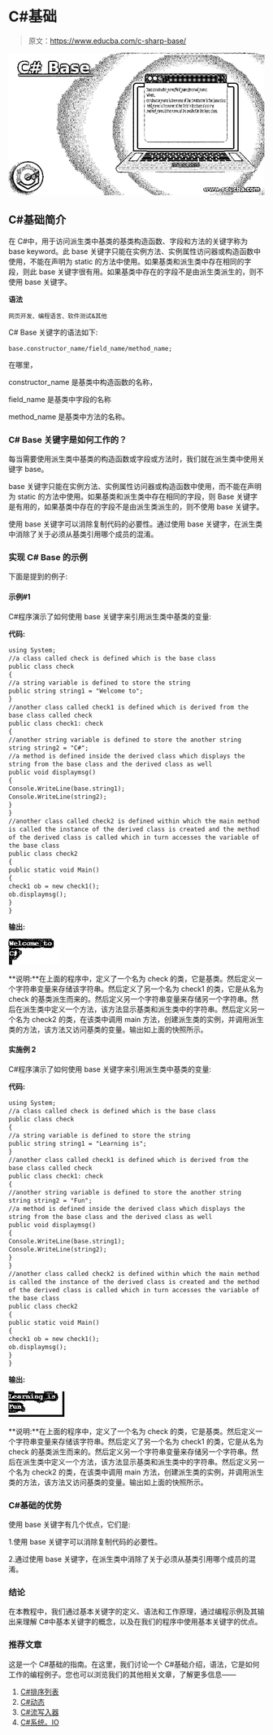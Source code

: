 # C#基础

> 原文：<https://www.educba.com/c-sharp-base/>

![C# Base](img/203a1d68739317c8d37851d8a44dadc7.png)



## C#基础简介

在 C#中，用于访问派生类中基类的基类构造函数、字段和方法的关键字称为 base keyword。此 base 关键字只能在实例方法、实例属性访问器或构造函数中使用，不能在声明为 static 的方法中使用。如果基类和派生类中存在相同的字段，则此 base 关键字很有用。如果基类中存在的字段不是由派生类派生的，则不使用 base 关键字。

**语法**

<small>网页开发、编程语言、软件测试&其他</small>

C# Base 关键字的语法如下:

```
base.constructor_name/field_name/method_name;
```

在哪里，

constructor_name 是基类中构造函数的名称，

field_name 是基类中字段的名称

method_name 是基类中方法的名称。

### C# Base 关键字是如何工作的？

每当需要使用派生类中基类的构造函数或字段或方法时，我们就在派生类中使用关键字 base。

base 关键字只能在实例方法、实例属性访问器或构造函数中使用，而不能在声明为 static 的方法中使用。如果基类和派生类中存在相同的字段，则 Base 关键字是有用的，如果基类中存在的字段不是由派生类派生的，则不使用 base 关键字。

使用 base 关键字可以消除复制代码的必要性。通过使用 base 关键字，在派生类中消除了关于必须从基类引用哪个成员的混淆。

### 实现 C# Base 的示例

下面是提到的例子:

#### 示例#1

C#程序演示了如何使用 base 关键字来引用派生类中基类的变量:

**代码:**

```
using System;
//a class called check is defined which is the base class
public class check
{
//a string variable is defined to store the string
public string string1 = "Welcome to";
}
//another class called check1 is defined which is derived from the base class called check
public class check1: check
{
//another string variable is defined to store the another string
string string2 = "C#";
//a method is defined inside the derived class which displays the string from the base class and the derived class as well
public void displaymsg()
{
Console.WriteLine(base.string1);
Console.WriteLine(string2);
}
}
//another class called check2 is defined within which the main method is called the instance of the derived class is created and the method of the derived class is called which in turn accesses the variable of the base class
public class check2
{
public static void Main()
{
check1 ob = new check1();
ob.displaymsg();
}
}
```

**输出:**

![C# base1](img/b69a32e279f4620cb6fcac6156d76b84.png)



**说明:**在上面的程序中，定义了一个名为 check 的类，它是基类。然后定义一个字符串变量来存储该字符串。然后定义了另一个名为 check1 的类，它是从名为 check 的基类派生而来的。然后定义另一个字符串变量来存储另一个字符串。然后在派生类中定义一个方法，该方法显示基类和派生类中的字符串。然后定义另一个名为 check2 的类，在该类中调用 main 方法，创建派生类的实例，并调用派生类的方法，该方法又访问基类的变量。输出如上面的快照所示。

#### 实施例 2

C#程序演示了如何使用 base 关键字来引用派生类中基类的变量:

**代码:**

```
using System;
//a class called check is defined which is the base class
public class check
{
//a string variable is defined to store the string
public string string1 = "Learning is";
}
//another class called check1 is defined which is derived from the base class called check
public class check1: check
{
//another string variable is defined to store the another string
string string2 = "Fun";
//a method is defined inside the derived class which displays the string from the base class and the derived class as well
public void displaymsg()
{
Console.WriteLine(base.string1);
Console.WriteLine(string2);
}
}
//another class called check2 is defined within which the main method is called the instance of the derived class is created and the method of the derived class is called which in turn accesses the variable of the base class
public class check2
{
public static void Main()
{
check1 ob = new check1();
ob.displaymsg();
}
}
```

**输出:**

![C# base2](img/e339080e73da0f670716d0b97ea674db.png)



**说明:**在上面的程序中，定义了一个名为 check 的类，它是基类。然后定义一个字符串变量来存储该字符串。然后定义了另一个名为 check1 的类，它是从名为 check 的基类派生而来的。然后定义另一个字符串变量来存储另一个字符串。然后在派生类中定义一个方法，该方法显示基类和派生类中的字符串。然后定义另一个名为 check2 的类，在该类中调用 main 方法，创建派生类的实例，并调用派生类的方法，该方法又访问基类的变量。输出如上面的快照所示。

### C#基础的优势

使用 base 关键字有几个优点，它们是:

1.使用 base 关键字可以消除复制代码的必要性。

2.通过使用 base 关键字，在派生类中消除了关于必须从基类引用哪个成员的混淆。

### 结论

在本教程中，我们通过基本关键字的定义、语法和工作原理，通过编程示例及其输出来理解 C#中基本关键字的概念，以及在我们的程序中使用基本关键字的优点。

### 推荐文章

这是一个 C#基础的指南。在这里，我们讨论一个 C#基础介绍，语法，它是如何工作的编程例子。您也可以浏览我们的其他相关文章，了解更多信息——

1.  [C#排序列表](https://www.educba.com/c-sharp-sortedlist/)
2.  [C#动态](https://www.educba.com/c-sharp-dynamic/)
3.  [C#流写入器](https://www.educba.com/c-sharp-streamwriter/)
4.  [C#系统。IO](https://www.educba.com/c-sharp-system-dot-io/)





